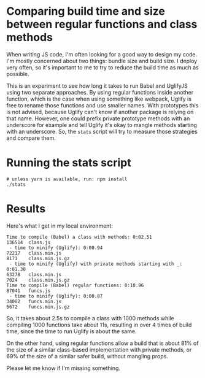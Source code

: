 # Comparing build time and size between regular functions and class methods

When writing JS code, I'm often looking for a good way to design my code. I'm mostly concerned
about two things: bundle size and build size. I deploy very often, so it's important to me to
try to reduce the build time as much as possible.

This is an experiment to see how long it takes to run Babel and UglifyJS using two separate
approaches. By using regular functions inside another function, which is the case when using
something like webpack, Uglify is free to rename those functions and use smaller names. With
prototypes this is not advised, because Uglify can't know if another package is relying on that
name. However, one could prefix private prototype methods with an underscore for example and
tell Uglify it's okay to mangle methods starting with an underscore. So, the `stats` script
will try to measure those strategies and compare them.

# Running the stats script

    # unless yarn is available, run: npm install
    ./stats

# Results

Here's what I get in my local environment:

```
Time to compile (Babel) a class with methods: 0:02.51
136514  class.js
 - time to minify (Uglify): 0:00.94
72217   class.min.js
8171    class.min.js.gz
 - time to minify (Uglify) with private methods starting with _: 0:01.30
63278   class.min.js
7024    class.min.js.gz
Time to compile (Babel) regular functions: 0:10.96
87041   funcs.js
 - time to minify (Uglify): 0:00.87
34062   funcs.min.js
5672    funcs.min.js.gz
```

So, it takes about 2.5s to compile a class with 1000 methods while compiling 1000 functions take
about 11s, resulting in over 4 times of build time, since the time to run Uglify is about the same.

On the other hand, using regular functions allow a build that is about 81% of the size of a similar
class-based implementation with private methods, or 69% of the size of a similar safer build,
without mangling props.

Please let me know if I'm missing something.
